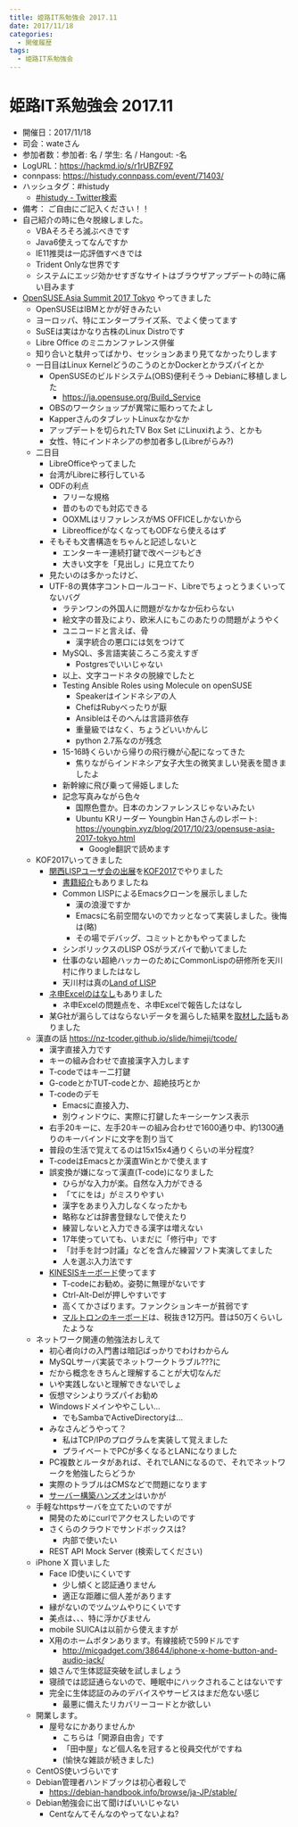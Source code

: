 ```yaml
---
title: 姫路IT系勉強会 2017.11
date: 2017/11/18
categories:
  - 開催履歴
tags:
  - 姫路IT系勉強会
---
```


# 姫路IT系勉強会 2017.11

* 開催日：2017/11/18
* 司会：wateさん
* 参加者数：参加者: 名 / 学生: 名 / Hangout: -名
* LogURL：https://hackmd.io/s/r1rUBZF9Z
* connpass: https://histudy.connpass.com/event/71403/
* ハッシュタグ：#histudy
  * [#histudy - Twitter検索](https://twitter.com/search?q=%23histudy&src=typd)
* 備考： ご自由にご記入ください！！
* 自己紹介の時に色々脱線しました。
  * VBAそろそろ滅ぶべきです
  * Java6使えってなんですか
  * IE11推奨は一応評価すべきでは
  * Trident Onlyな世界です
  * システムにエッジ効かせすぎなサイトはブラウザアップデートの時に痛い目みます
* [OpenSUSE.Asia Summit 2017 Tokyo](https://events.opensuse.org/conference/summitasia17) やってきました
  * OpenSUSEはIBMとかが好きみたい
  * ヨーロッパ、特にエンタープライズ系、でよく使ってます
  * SuSEは実はかなり古株のLinux Distroです
  * Libre Office のミニカンファレンス併催
  * 知り合いと駄弁ってばかり、セッションあまり見てなかったりします
  * 一日目はLinux KernelどうのこうのとかDockerとかラズパイとか
    * OpenSUSEのビルドシステム(OBS)便利そう-> Debianに移植しました
      * https://ja.opensuse.org/Build_Service
    * OBSのワークショップが異常に賑わってたよし
    * KapperさんのタブレットLinuxなかなか
    * アップデートを切られたTV Box Set にLinuxiれよう、とかも
    * 女性、特にインドネシアの参加者多し(Libreがらみ?)
  * 二日目
    * LibreOfficeやってました
    * 台湾がLibreに移行している
    * ODFの利点
      * フリーな規格
      * 昔のものでも対応できる
      * OOXMLはリファレンスがMS OFFICEしかないから
      * LibreofficeがなくなってもODFなら使えるはず
    * そもそも文書構造をちゃんと記述しないと
      * エンターキー連続打鍵で改ページもどき
      * 大きい文字を「見出し」に見立てたり
    * 見たいのは多かったけど、
    * UTF-8の異体字コントロールコード、Libreでちょっとうまくいってないバグ
      * ラテンワンの外国人に問題がなかなか伝わらない
      * 絵文字の普及により、欧米人にもこのあたりの問題がようやく
      * ユニコードと言えば、骨
        * 漢字統合の悪口には気をつけて
      * MySQL、多言語実装ころころ変えすぎ
        * Postgresでいいじゃない
      * 以上、文字コードネタの脱線でしたと
      * Testing Ansible Roles using Molecule on openSUSE
        * Speakerはインドネシアの人
        * ChefはRubyべったりが厭
        * Ansibleはそのへんは言語非依存
        * 重量級ではなく、ちょうどいいかんじ
        * python 2.7系なのが残念
      * 15-16時くらいから帰りの飛行機が心配になってきた
        * 焦りながらインドネシア女子大生の微笑ましい発表を聞きましたよ
      * 新幹線に飛び乗って帰姫しました
      * 記念写真みながら色々
        * 国際色豊か。日本のカンファレンスじゃないみたい
        * Ubuntu KRリーダー Youngbin Hanさんのレポート: <https://youngbin.xyz/blog/2017/10/23/opensuse-asia-2017-tokyo.html>
          * Google翻訳で読めます
  * KOF2017いってきました
    * [関西LISPユーザ会の出展](https://k-of.jp/2017/session/1059)を[KOF2017](https://k-of.jp/2017/)でやりました
      * [書籍紹介](https://k-of.jp/2017/session/1069)もありましたね
      * Common LISPによるEmacsクローンを展示しました
        * 漢の浪漫ですか
        * Emacsに名前空間ないのでカッとなって実装しました。後悔は(略)
        * その場でデバッグ、コミットとかもやってました
      * シンボリックスのLISP OSがラズパイで動いてました
      * 仕事のない超絶ハッカーのためにCommonLispの研修所を天川村に作りましたはなし
      * 天川村は真の[Land of LISP](https://www.oreilly.co.jp/books/9784873115870/)
    * [ネ申Excelのはなし](https://k-of.jp/2017/session/1077)もありました
      * ネ申Excelの問題点を、ネ申Excelで報告したはなし
    * 某G社が漏らしてはならないデータを漏らした結果を[取材した話](https://k-of.jp/2017/session/1020)もありました
  * 漢直の話 https://nz-tcoder.github.io/slide/himeji/tcode/
    * 漢字直接入力です
    * キーの組み合わせで直接漢字入力します
    * T-codeではキー二打鍵
    * G-codeとかTUT-codeとか、超絶技巧とか
    * T-codeのデモ
      * Emacsに直接入力、
      * 別ウィンドウに、実際に打鍵したキーシーケンス表示
    * 右手20キーに、左手20キーの組み合わせで1600通り中、約1300通りのキーバインドに文字を割り当て
    * 普段の生活で覚えてるのは15x15x4通りくらいの半分程度?
    * T-codeはEmacsとか漢直Winとかで使えます
    * 誤変換が嫌になって漢直(T-code)になりました
      * ひらがな入力が楽。自然な入力ができる
      * 「てにをは」がミスりやすい
      * 漢字をあまり入力しなくなったかも
      * 略称などは辞書登録なしで使えたり
      * 練習しないと入力できる漢字は増えない
      * 17年使っていても、いまだに「修行中」です
      * 「討手を討つ討議」などを含んだ練習ソフト実演してました
      * 人を選ぶ入力法です
    * [KINESISキーボード](http://www.edikun.co.jp/kinesis/)使ってます
      * T-codeにお勧め。姿勢に無理がないです
      * Ctrl-Alt-Delが押しやすいです
      * 高くてかさばります。ファンクションキーが貧弱です
      * [マルトロンのキーボード](http://www.meisiya.net/maltron/order.html)は、税抜き12万円。昔は50万くらいしたような
  * ネットワーク関連の勉強法おしえて
    * 初心者向けの入門書は暗記ばっかりでわけわからん
    * MySQLサーバ実装でネットワークトラブル???に
    * だから概念をきちんと理解することが大切なんだ
    * いや実践しないと理解できないでしょ
    * 仮想マシンよりラズパイお勧め
    * Windowsドメインややこしい...
      * でもSambaでActiveDirectoryは...
    * みなさんどうやって？
      * 私はTCP/IPのプログラムを実装して覚えました
      * プライベートでPCが多くなるとLANになりました
    * PC複数とルータがあれば、それでLANになるので、それでネットワークを勉強したらどうか
    * 実際のトラブルはCMSなどで問題になります
    * [サーバー構築ハンズオン](https://svrkcho.connpass.com/)はいかが
  * 手軽なhttpsサーバを立てたいのですが
    * 開発のためにcurlでアクセスしたいのです
    * さくらのクラウドでサンドボックスは?
      * 内部で使いたい
    * REST API Mock Server (検索してください)
  * iPhone X 買いました
    * Face ID使いにくいです
      * 少し傾くと認証通りません
      * 適正な距離に個人差があります
    * 縁がないのでツムツムやりにくいです
    * 美点は、、、特に浮かびません
    * mobile SUICAは以前から使えますが
    * X用のホームボタンあります。有線接続で599ドルです
      * <http://micgadget.com/38644/iphone-x-home-button-and-audio-jack/>
    * 娘さんで生体認証突破を試しましょう
    * 寝顔では認証通らないので、睡眠中にハックされることはないです
    * 完全に生体認証のみのデバイスやサービスはまだ危ない感じ
      * 最悪に備えたリカバリーコードとか欲しい
  * 開業します。
    * 屋号なにかありませんか
      * こちらは「開源自由舎」です
      * 「田中屋」など個人名を冠すると役員交代がですね
      * (愉快な雑談が続きました)
  * CentOS使いづらいです
  * Debian管理者ハンドブックは初心者殺しで
    * <https://debian-handbook.info/browse/ja-JP/stable/>
  * Debian勉強会に出て聞けばいいじゃない
    * Centなんてそんなのやってないよね?
